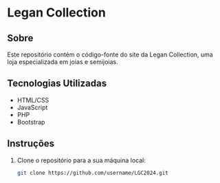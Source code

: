 # Legan Collection

## Sobre

Este repositório contém o código-fonte do site da Legan Collection, uma loja especializada em joias e semijoias.

## Tecnologias Utilizadas

- HTML/CSS
- JavaScript
- PHP
- Bootstrap

## Instruções

1. Clone o repositório para a sua máquina local:
   ```bash
   git clone https://github.com/username/LGC2024.git

